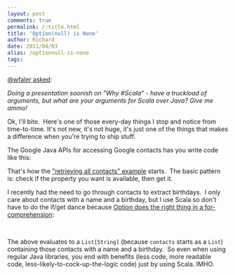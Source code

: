 ```yaml
---
layout: post
comments: true
permalink: /:title.html
title: 'Option(null) is None'
author: Richard
date: 2011/04/03
alias: /optionnull-is-none
tags:
---
```


[@wfaler asked][]:

*Doing a presentation soonish on "Why \#Scala" - have a truckload of
arguments, but what are your arguments for Scala over Java? Give me
ammo!*

Ok, I'll bite.  Here's one of those every-day things I stop and notice
from time-to-time. It's not new, it's not huge, it's just one of the
things that makes a difference when you're trying to ship stuff.

The Google Java APIs for accessing Google contacts has you write code
like this:

<script src="https://gist.github.com/3072110.js"> </script>

That's how the ["retrieving all contacts" example][] starts.  The basic
pattern is: check if the property you want is available, then get it. 

I recently had the need to go through contacts to extract birthdays.  I
only care about contacts with a name and a birthday, but I use Scala so
don't have to do the if/get dance because [Option does the right thing in a for-comprehension][]:

<script src="https://gist.github.com/3072136.js"> </script> 

The above evaluates to a `List[String]` (because `contacts` starts as a
`List`) containing those contacts with a name and a birthday.  So even
when using regular Java libraries, you end with benefits (less code,
more readable code, less-likely-to-cock-up-the-logic code) just by using
Scala. IMHO.

  [@wfaler asked]: http://twitter.com/#!/wfaler/status/53133339531550720
  ["retrieving all contacts" example]: http://code.google.com/apis/contacts/docs/3.0/developers_guide_java.html#retrieving_without_query
  [Option does the right thing in a for-comprehension]: http://programming-scala.labs.oreilly.com/ch13.html#OptionsAndForComprehensions


